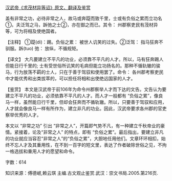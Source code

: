 [汉武帝《求茂材异等诏》原文、翻译及鉴赏](https://www.vrrw.net/wx/14067.html)

盖有非常之功，必待非常之人，故马或奔踶而致千里，士或有负俗之累而立功名①。夫泛驾之马，跅弛之士②，亦在御之而已。其令： 州郡察吏民有茂材异等，可为将相及使绝国者。

【注释】 ①踶(di)：踢。负俗之累： 被世人讥笑的过失。②泛驾： 指马狂奔不驯服。跅(tuo) 弛： 放纵，不循规矩。



【译文】 大凡要建立不平凡的功业，必须靠不平凡的人才。所以，马有狂奔踢人但能日行千里的; 士有受世俗所讥笑的毛病但能立功扬名的。那种不循轨辙的骏马，行为放荡不羁的士人，只在于善于驾驭和使用罢了。命令： 各州郡考察吏民中才能优秀和出类拔萃的，可以担任将相和出使绝远国家的人才。

【鉴赏】 本文是汉武帝于前106年为命令州郡察举人才而下达的文告。文告认为要建立不平凡的功业，必须依靠不平凡的人才。而人才一般都有 “负俗之累”，像良马一样，虽然能日行千里，但却会狂奔而不循轨辙。所以，只要善于驾驭和应用，人才就会像良马一样有所作为，建立非凡的功业。因此，汉武帝要求各州郡的官吏察举优秀的人才。

本文以 “非常之功” 引出 “非常之人”，开篇即气势不凡，有一种建立千秋帝业的豪情。紧接着，论及“非常之人” 的特点，即有 “负俗之累”。最后指出，要建立非凡的功业就应当容忍“非常之人”的“负俗之累”，大胆地任用他们。文章环环相扣，始终不忘人才及其重用性，在不到一百字的短文里，表达了作者破除世俗之见，不拘一格选拔和重用人才的愿望和命令。

字数：614

知识来源：傅德岷,赖云琪 主编.古文观止鉴赏.武汉：崇文书局.2005.第216页.

